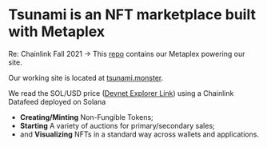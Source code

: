 # Tsunami is an NFT marketplace built with Metaplex

Re: Chainlink Fall 2021 -> This <a href="https://github.com/cryptohighway/metaplex">repo</a> contains our Metaplex powering our site.

Our working site is located at <a href="https://tsunami.monster">tsunami.monster</a>.

We read the SOL/USD price (<a href="https://explorer.solana.com/address/6VKR5dn1LyFmYhQ8hpepPB6i8HAxTX2MNbahXkTcDubD?cluster=devnet" target="_blank">Devnet Explorer Link</a>) using a Chainlink Datafeed deployed on Solana

- **Creating/Minting** Non-Fungible Tokens;
- **Starting** A variety of auctions for primary/secondary sales;
- and **Visualizing** NFTs in a standard way across wallets and applications.
